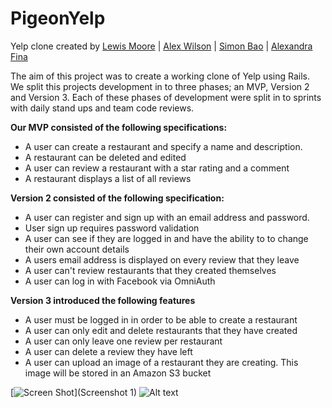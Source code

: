 # PigeonYelp

Yelp clone created by [Lewis Moore](https://github.com/lewmoore) | [Alex Wilson](https://github.com/alextwilson) | [Simon Bao](https://github.com/simonbao) | [Alexandra Fina](https://github.com/alexandragf)

The aim of this project was to create a working clone of Yelp using Rails. We split this projects development in to three phases; an MVP, Version 2 and Version 3. Each of these phases of development were split in to sprints with daily stand ups and team code reviews.

**Our MVP consisted of the following specifications:**

* A user can create a restaurant and specify a name and description.
* A restaurant can be deleted and edited
* A user can review a restaurant with a star rating and a comment
* A restaurant displays a list of all reviews

**Version 2 consisted of the following specification:**

* A user can register and sign up with an email address and password.
* User sign up requires password validation
* A user can see if they are logged in and have the ability to to change their own account details
* A users email address is displayed on every review that they leave
* A user can't review restaurants that they created themselves
* A user can log in with Facebook via OmniAuth

**Version 3 introduced the following features**
* A user must be logged in in order to be able to create a restaurant
* A user can only edit and delete restaurants that they have created
* A user can only leave one review per restaurant
* A user can delete a review they have left
* A user can upload an image of a restaurant they are creating. This image will be stored in an Amazon S3 bucket

[![Screen Shot](./doc/images/screenshot_1.jpg">)](Screenshot 1)
![Alt text](./doc/images/screenshot_1.jpg)
